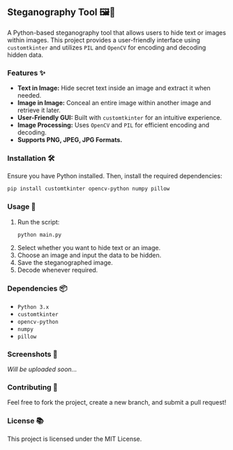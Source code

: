 ## Steganography Tool 🖼️🔐

A Python-based steganography tool that allows users to hide text or images within images. This project provides a user-friendly interface using `customtkinter` and utilizes `PIL` and `OpenCV` for encoding and decoding hidden data.

### Features ✨
- **Text in Image:** Hide secret text inside an image and extract it when needed.
- **Image in Image:** Conceal an entire image within another image and retrieve it later.
- **User-Friendly GUI:** Built with `customtkinter` for an intuitive experience.
- **Image Processing:** Uses `OpenCV` and `PIL` for efficient encoding and decoding.
- **Supports PNG, JPEG, JPG Formats.**

### Installation 🛠️
Ensure you have Python installed. Then, install the required dependencies:
```sh
pip install customtkinter opencv-python numpy pillow
```

### Usage 🚀
1. Run the script:
   ```sh
   python main.py
   ```
2. Select whether you want to hide text or an image.
3. Choose an image and input the data to be hidden.
4. Save the steganographed image.
5. Decode whenever required.

### Dependencies 📦
- `Python 3.x`
- `customtkinter`
- `opencv-python`
- `numpy`
- `pillow`

### Screenshots 📸
*Will be uploaded soon...*

### Contributing 🤝
Feel free to fork the project, create a new branch, and submit a pull request!

### License 📚
This project is licensed under the MIT License.

